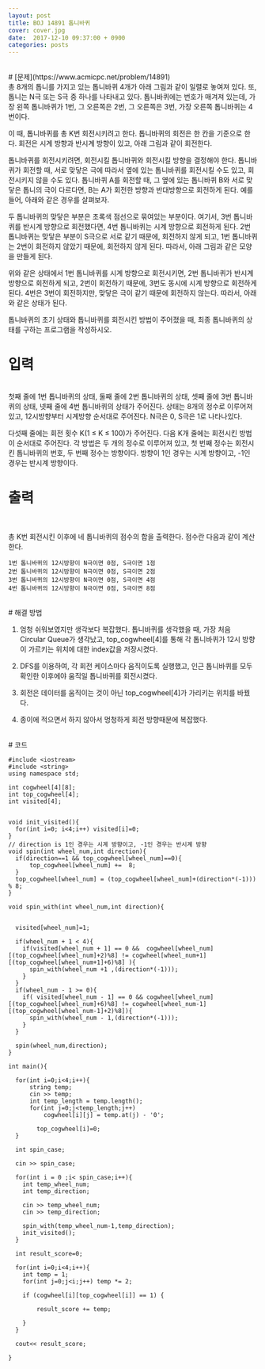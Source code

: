 ```yaml
---
layout: post
title: BOJ 14891 톱니바퀴
cover: cover.jpg
date:  2017-12-10 09:37:00 + 0900
categories: posts
---
```

<br>
# [문제](https://www.acmicpc.net/problem/14891)

<br>
총 8개의 톱니를 가지고 있는 톱니바퀴 4개가 아래 그림과 같이 일렬로 놓여져 있다. 또, 톱니는 N극 또는 S극 중 하나를 나타내고 있다. 톱니바퀴에는 번호가 매겨져 있는데, 가장 왼쪽 톱니바퀴가 1번, 그 오른쪽은 2번, 그 오른쪽은 3번, 가장 오른쪽 톱니바퀴는 4번이다.

이 때, 톱니바퀴를 총 K번 회전시키려고 한다. 톱니바퀴의 회전은 한 칸을 기준으로 한다. 회전은 시계 방향과 반시계 방향이 있고, 아래 그림과 같이 회전한다.

톱니바퀴를 회전시키려면, 회전시킬 톱니바퀴와 회전시킬 방향을 결정해야 한다. 톱니바퀴가 회전할 때, 서로 맞닿은 극에 따라서 옆에 있는 톱니바퀴를 회전시킬 수도 있고, 회전시키지 않을 수도 있다. 톱니바퀴 A를 회전할 때, 그 옆에 있는 톱니바퀴 B와 서로 맞닿은 톱니의 극이 다르다면, B는 A가 회전한 방향과 반대방향으로 회전하게 된다. 예를 들어, 아래와 같은 경우를 살펴보자.

두 톱니바퀴의 맞닿은 부분은 초록색 점선으로 묶여있는 부분이다. 여기서, 3번 톱니바퀴를 반시계 방향으로 회전했다면, 4번 톱니바퀴는 시계 방향으로 회전하게 된다. 2번 톱니바퀴는 맞닿은 부분이 S극으로 서로 같기 때문에, 회전하지 않게 되고, 1번 톱니바퀴는 2번이 회전하지 않았기 때문에, 회전하지 않게 된다. 따라서, 아래 그림과 같은 모양을 만들게 된다.


위와 같은 상태에서 1번 톱니바퀴를 시계 방향으로 회전시키면, 2번 톱니바퀴가 반시계 방향으로 회전하게 되고, 2번이 회전하기 때문에, 3번도 동시에 시계 방향으로 회전하게 된다. 4번은 3번이 회전하지만, 맞닿은 극이 같기 때문에 회전하지 않는다. 따라서, 아래와 같은 상태가 된다.

톱니바퀴의 초기 상태와 톱니바퀴를 회전시킨 방법이 주어졌을 때, 최종 톱니바퀴의 상태를 구하는 프로그램을 작성하시오.
<br>
# 입력
<br>
첫째 줄에 1번 톱니바퀴의 상태, 둘째 줄에 2번 톱니바퀴의 상태, 셋째 줄에 3번 톱니바퀴의 상태, 넷째 줄에 4번 톱니바퀴의 상태가 주어진다. 상태는 8개의 정수로 이루어져 있고, 12시방향부터 시계방향 순서대로 주어진다. N극은 0, S극은 1로 나타나있다.

다섯째 줄에는 회전 횟수 K(1 ≤ K ≤ 100)가 주어진다. 다음 K개 줄에는 회전시킨 방법이 순서대로 주어진다. 각 방법은 두 개의 정수로 이루어져 있고, 첫 번째 정수는 회전시킨 톱니바퀴의 번호, 두 번째 정수는 방향이다. 방향이 1인 경우는 시계 방향이고, -1인 경우는 반시계 방향이다.
<br>
# 출력
<br>

총 K번 회전시킨 이후에 네 톱니바퀴의 점수의 합을 출력한다. 점수란 다음과 같이 계산한다.
	
	1번 톱니바퀴의 12시방향이 N극이면 0점, S극이면 1점
	2번 톱니바퀴의 12시방향이 N극이면 0점, S극이면 2점
	3번 톱니바퀴의 12시방향이 N극이면 0점, S극이면 4점
	4번 톱니바퀴의 12시방향이 N극이면 0점, S극이면 8점

<br>
# 해결 방법
<br>

1. 엄청 쉬워보였지만 생각보다 복잡했다. 톱니바퀴를 생각했을 때, 가장 처음 Circular Queue가 생각났고, top_cogwheel[4]를 통해 각 톱니바퀴가 12시 방향이 가르키는 위치에 대한 index값을 저장시켰다. 

2. DFS를 이용하여, 각 회전 케이스마다 움직이도록 실행했고, 인근 톱니바퀴를 모두 확인한 이후에야 움직일 톱니바퀴를 회전시켰다.

3. 회전은 데이터를 움직이는 것이 아닌 top_cogwheel[4]가 가리키는 위치를 바꿨다. 

4. 종이에 적으면서 하지 않아서 멍청하게 회전 방향때문에 복잡했다.


<br>
# 코드
<br>

	#include <iostream>
	#include <string>
	using namespace std;
	
	int cogwheel[4][8];
	int top_cogwheel[4];
	int visited[4];
	
	
	void init_visited(){
	  for(int i=0; i<4;i++) visited[i]=0;
	}
	// direction is 1인 경우는 시계 방향이고, -1인 경우는 반시계 방향
	void spin(int wheel_num,int direction){
	  if(direction==1 && top_cogwheel[wheel_num]==0){	
	      top_cogwheel[wheel_num] +=  8;
	  }
	  top_cogwheel[wheel_num] = (top_cogwheel[wheel_num]+(direction*(-1))) % 8;
	}
	
	void spin_with(int wheel_num,int direction){
	
	
	  visited[wheel_num]=1;
	
	  if(wheel_num + 1 < 4){
	    if(visited[wheel_num + 1] == 0 &&  cogwheel[wheel_num][(top_cogwheel[wheel_num]+2)%8] != cogwheel[wheel_num+1][(top_cogwheel[wheel_num+1]+6)%8] ){
	      spin_with(wheel_num +1 ,(direction*(-1)));
	    }
	  }
	  if(wheel_num - 1 >= 0){
	    if( visited[wheel_num - 1] == 0 && cogwheel[wheel_num][(top_cogwheel[wheel_num]+6)%8] != cogwheel[wheel_num-1][(top_cogwheel[wheel_num-1]+2)%8]){
	      spin_with(wheel_num - 1,(direction*(-1)));
	    }
	  }
	
	  spin(wheel_num,direction);
	}
	
	int main(){
	
	  for(int i=0;i<4;i++){
		  string temp;
		  cin >> temp;
		  int temp_length = temp.length();
		  for(int j=0;j<temp_length;j++)
			  cogwheel[i][j] = temp.at(j) - '0';
		
			top_cogwheel[i]=0;
	  }
	
	  int spin_case;
	
	  cin >> spin_case;
	
	  for(int i = 0 ;i< spin_case;i++){
	    int temp_wheel_num;
	    int temp_direction;
	
		cin >> temp_wheel_num;
		cin >> temp_direction;
	
	    spin_with(temp_wheel_num-1,temp_direction);
	    init_visited();
	  }
	
	  int result_score=0;
	
	  for(int i=0;i<4;i++){
	    int temp = 1;
	    for(int j=0;j<i;j++) temp *= 2;
	
		if (cogwheel[i][top_cogwheel[i]] == 1) {
	
			result_score += temp;
	
		}
	  }
	
	  cout<< result_score;
	
	}
